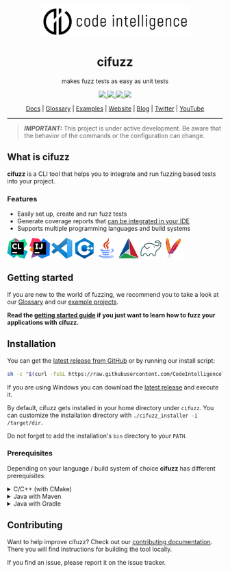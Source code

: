 <div align="center">
  <a href="https://code-intelligence.com"><img src="/docs/assets/logo.png" alt="Code Intelligence" /></a>
  <h1>cifuzz</h1>
  <p>makes fuzz tests as easy as unit tests</p>
  <a href="https://github.com/CodeIntelligenceTesting/cifuzz/releases">
    <img src="https://img.shields.io/github/v/release/CodeIntelligenceTesting/cifuzz">
  </a>
  <a href="https://github.com/CodeIntelligenceTesting/cifuzz/actions/workflows/pipeline_pr.yml">
    <img src="https://img.shields.io/github/workflow/status/CodeIntelligenceTesting/cifuzz/PR%20Pipeline?logo=github" />
  </a>
  <a href="https://github.com/CodeIntelligenceTesting/cifuzz/blob/main/CONTRIBUTING.md">
    <img src="https://img.shields.io/badge/PRs-welcome-brightgreen.svg" />
  </a>
  <a href="https://github.com/CodeIntelligenceTesting/cifuzz/blob/main/LICENSE">
    <img src="https://img.shields.io/github/license/CodeIntelligenceTesting/cifuzz" />
  </a>

  <br />

  <a href="https://docs.code-intelligence.com/cifuzz-cli" target="_blank">Docs</a>
  |
  <a href="https://github.com/CodeIntelligenceTesting/cifuzz/blob/main/docs/Glossary.md">Glossary</a>
  |
  <a href="https://github.com/CodeIntelligenceTesting/cifuzz/tree/main/examples">Examples</a>
  |
  <a href="https://www.code-intelligence.com/" target="_blank">Website</a>
  |
  <a href="https://www.code-intelligence.com/blog" target="_blank">Blog</a>
  |
  <a href="https://twitter.com/CI_Fuzz" target="_blank">Twitter</a>
  |
  <a href="https://www.youtube.com/channel/UCjXN5ac3tgXgtuCoSnQaEmA" target="_blank">YouTube</a>
</div>

---
> **_IMPORTANT:_** This project is under active development.
Be aware that the behavior of the commands or the configuration
can change.

## What is cifuzz
**cifuzz** is a CLI tool that helps you to integrate and run fuzzing
based tests into your project.

### Features
* Easily set up, create and run fuzz tests 
* Generate coverage reports that [can be integrated in your
  IDE](docs/Coverage-ide-integrations.md)
* Supports multiple programming languages and build systems

![CLion](/docs/assets/tools/clion.png)
![IDEA](/docs/assets/tools/idea.png)
![VSCode](/docs/assets/tools/vscode.png)
![C++](/docs/assets/tools/cpp.png)
![Java](/docs/assets/tools/java.png)
![CMake](/docs/assets/tools/cmake.png)
![gradle](/docs/assets/tools/gradle.png)
![Maven](/docs/assets/tools/maven.png)

## Getting started
If you are new to the world of fuzzing, we recommend you to take a
look at our [Glossary](docs/Glossary.md) and our 
[example projects](examples/).

**Read the [getting started guide](docs/Getting-Started.md) if you just want to
learn how to fuzz your applications with cifuzz.**


## Installation
You can get the
[latest release from GitHub](https://github.com/CodeIntelligenceTesting/cifuzz/releases/latest)
or by running our install script:

```bash
sh -c "$(curl -fsSL https://raw.githubusercontent.com/CodeIntelligenceTesting/cifuzz/main/install.sh)"
```

If you are using Windows you can download the [latest release](https://github.com/CodeIntelligenceTesting/cifuzz/releases/latest/download/cifuzz_installer_windows.exe) 
and execute it.

By default, cifuzz gets installed in your home directory under `cifuzz`.
You can customize the installation directory with `./cifuzz_installer -i /target/dir`.

Do not forget to add the installation's `bin` directory to your `PATH`.


### Prerequisites
Depending on your language / build system of choice **cifuzz** has
different prerequisites:

<details>
 <summary>C/C++ (with CMake)</summary>

* [CMake >= 3.16](https://cmake.org/)
* [LLVM >= 11](https://clang.llvm.org/get_started.html)

**Ubuntu / Debian**
<!-- when changing this, please make sure it is in sync with the E2E pipeline -->
```bash
sudo apt install cmake clang llvm
```

**Arch**
<!-- when changing this, please make sure it is in sync with the E2E pipeline -->
```bash
sudo pacman -S cmake clang llvm
```

**macOS**
<!-- when changing this, please make sure it is in sync with the E2E pipeline -->
```bash
brew install cmake llvm
```

**Windows**
<!-- when changing this, please make sure it is in sync with the E2E pipeline -->
<!-- clang is included in the llvm package --->
At least Visual Studio 2022 version 17 is required.
```bash
choco install cmake llvm
```
</details>

<details>
 <summary>Java with Maven</summary>

* Java JDK >= 8 (e.g. [OpenJDK](https://openjdk.java.net/install/) or
  [Zulu](https://www.azul.com/downloads/zulu-community/))
* [Maven](https://maven.apache.org/install.html)

**Ubuntu / Debian**
<!-- when changing this, please make sure it is in sync with the E2E pipeline -->
```bash
sudo apt install openjdk maven
```

**Arch**
<!-- when changing this, please make sure it is in sync with the E2E pipeline -->
```bash
sudo pacman -S jdk-openjdk maven
```

**macOS**
<!-- when changing this, please make sure it is in sync with the E2E pipeline -->
```bash
brew install openjdk maven
```

**Windows**
<!-- when changing this, please make sure it is in sync with the E2E pipeline -->
```bash
choco install microsoft-openjdk maven
```
</details>

<details>
 <summary>Java with Gradle</summary>

* Java JDK >= 8 (e.g. [OpenJDK](https://openjdk.java.net/install/) or
  [Zulu](https://www.azul.com/downloads/zulu-community/))
* [Gradle](https://gradle.org/install/)

**Ubuntu / Debian**
<!-- when changing this, please make sure it is in sync with the E2E pipeline -->
```bash
sudo apt install openjdk gradle
```

**Arch**
<!-- when changing this, please make sure it is in sync with the E2E pipeline -->
```bash
sudo pacman -S jdk-openjdk gradle
```

**macOS**
<!-- when changing this, please make sure it is in sync with the E2E pipeline -->
```bash
brew install openjdk gradle
```

**Windows**
<!-- when changing this, please make sure it is in sync with the E2E pipeline -->
```bash
choco install microsoft-openjdk gradle
```
</details>


## Contributing

Want to help improve cifuzz? Check out our [contributing documentation](CONTRIBUTING.md).
There you will find instructions for building the tool locally.

If you find an issue, please report it on the issue tracker.

